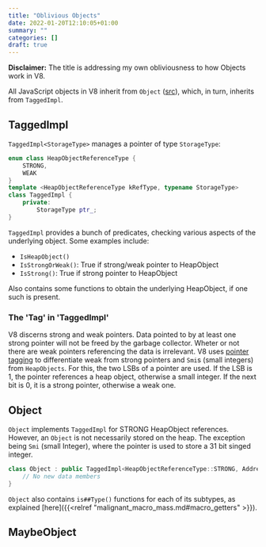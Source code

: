 ```yaml
---
title: "Oblivious Objects"
date: 2022-01-20T12:10:05+01:00
summary: ""
categories: []
draft: true
---
```


**Disclaimer:** The title is addressing my own obliviousness to how Objects work in V8.

All JavaScript objects in V8 inherit from `Object` ([src](https://chromium.googlesource.com/v8/v8/+/refs/heads/main/src/objects/objects.h)), which, in turn, inherits from `TaggedImpl`.

## TaggedImpl

`TaggedImpl<StorageType>` manages a pointer of type `StorageType`:

```cpp
enum class HeapObjectReferenceType {
    STRONG,
    WEAK
}
template <HeapObjectReferenceType kRefType, typename StorageType>
class TaggedImpl {
    private:
        StorageType ptr_;
}
```

`TaggedImpl` provides a bunch of predicates, checking various aspects of the underlying object. Some examples include:

+ `IsHeapObject()`
+ `IsStrongOrWeak()`: True if strong/weak pointer to HeapObject
+ `IsStrong()`: True if strong pointer to HeapObject

Also contains some functions to obtain the underlying HeapObject, if one such is present.

### The 'Tag' in 'TaggedImpl'

V8 discerns strong and weak pointers. Data pointed to by at least one strong pointer will not be freed by the garbage collector. Wheter or not there are weak pointers referencing the data is irrelevant. V8 uses [pointer tagging](https://en.wikipedia.org/wiki/Tagged_pointer) to differentiate weak from strong pointers and `Smi`s (small integers) from `HeapObjects`. For this, the two LSBs of a pointer are used. If the LSB is 1, the pointer references a heap object, otherwise a small integer. If the next bit is 0, it is a strong pointer, otherwise a weak one.

## Object

`Object` implements `TaggedImpl` for STRONG HeapObject references. However, an `Object` is not necessarily stored on the heap. The exception being `Smi` (small Integer), where the pointer is used to store a 31 bit singed integer.

```cpp
class Object : public TaggedImpl<HeapObjectReferenceType::STRONG, Address> {
    // No new data members
}
```

`Object` also contains `is##Type()` functions for each of its subtypes, as explained [here]({{<relref "malignant_macro_mass.md#macro_getters" >}}).

## MaybeObject

